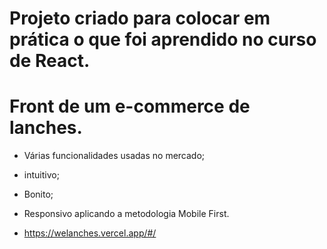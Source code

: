 # Projeto criado para colocar em prática o que foi aprendido no curso de React.

# Front de um e-commerce de lanches.
- Várias funcionalidades usadas no mercado;
- intuitivo;
- Bonito;
- Responsivo aplicando a metodologia Mobile First.

- https://welanches.vercel.app/#/


